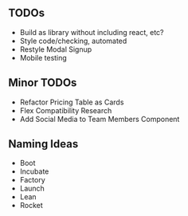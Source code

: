 ## TODOs

- Build as library without including react, etc?
- Style code/checking, automated
- Restyle Modal Signup
- Mobile testing


## Minor TODOs

- Refactor Pricing Table as Cards
- Flex Compatibility Research
- Add Social Media to Team Members Component


## Naming Ideas

- Boot
- Incubate
- Factory
- Launch
- Lean
- Rocket